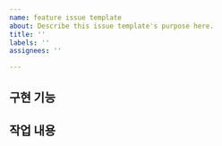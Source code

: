 ```yaml
---
name: feature issue template
about: Describe this issue template's purpose here.
title: ''
labels: ''
assignees: ''

---
```


## 구현 기능

## 작업 내용
